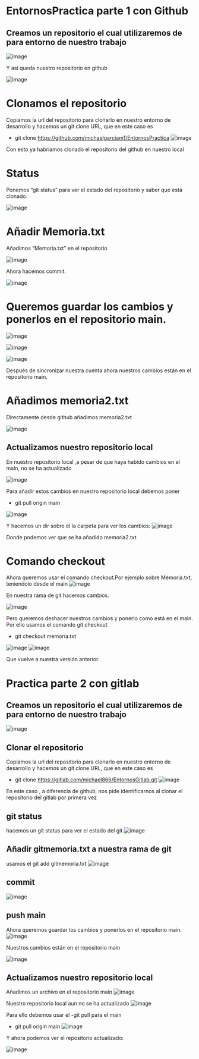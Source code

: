 # EntornosPractica parte 1 con Github

## Creamos un repositorio el cual utilizaremos de para entorno de nuestro trabajo
![image](https://user-images.githubusercontent.com/114613053/201415279-5cd74329-4986-4b57-9734-1feacfea1dfa.png)

Y así queda nuestro repositorio en github

![image](https://user-images.githubusercontent.com/114613053/201415418-b76040c3-f273-4533-9be9-54167f653384.png)

# Clonamos el repositorio
Copiamos la url del repositorio para clonarlo en nuestro entorno de desarrollo y hacemos un git clone URL,  que en este caso es

- git clone https://github.com/michaelgarciam1/EntornosPractica
![image](https://user-images.githubusercontent.com/114613053/201415770-30cfab83-5fca-4f5f-936b-120d2a63b0ec.png)

Con esto ya habriamos clonado el repositorio del github en nuestro local

# Status
Ponemos “git status” para ver el estado del repositorio y saber que está clonado.

![image](https://user-images.githubusercontent.com/114613053/201416151-a6a2be8b-5129-4c0c-b386-078e9f71fd4c.png)

# Añadir Memoria.txt

Añadimos “Memoria.txt” en el repositorio 

![image](https://user-images.githubusercontent.com/114613053/201416471-4689d563-8480-4996-ac27-1468370cf278.png)

Ahora hacemos commit.

![image](https://user-images.githubusercontent.com/114613053/201416878-82e61c8c-9712-4ed0-9d4f-5fd1f432f9c3.png)


# Queremos guardar los cambios y ponerlos en el repositorio main.

![image](https://user-images.githubusercontent.com/114613053/201416959-aece33a5-21a5-4bc6-b641-7acbfe0bdb70.png)

![image](https://user-images.githubusercontent.com/114613053/201417004-10c7fe60-bd6e-4940-a4ba-630de8823659.png)

![image](https://user-images.githubusercontent.com/114613053/201417042-90c8433b-2e93-4e74-80b0-483cfe6b3f35.png)


Después de sincronizar nuestra cuenta ahora nuestros cambios están en el repositorio main.

# Añadimos memoria2.txt 

Directamente desde github añadimos memoria2.txt

![image](https://user-images.githubusercontent.com/114613053/201417290-a2930b2d-5c39-4d5a-9e41-d7c4927a234d.png)


## Actualizamos nuestro repositorio local

En nuestro repositorio local ,a pesar de que haya habido cambios en el main, no se ha actualizado

![image](https://user-images.githubusercontent.com/114613053/201417390-4c28104f-1d05-429a-bb47-e04bc23e16a2.png)

Para añadir estos cambios en nuestro repositorio local debemos poner
- git pull origin main 

![image](https://user-images.githubusercontent.com/114613053/201417428-d03ad692-5dc2-41d5-9cfd-e1ec193b4b5a.png)

Y hacemos un dir sobre el la carpeta para ver los cambios:
![image](https://user-images.githubusercontent.com/114613053/201417473-8dd9a0d5-a708-47ae-ae8a-ae4931ab0271.png)

Donde podemos ver que se ha añadido memoria2.txt


# Comando checkout

Ahora queremos usar el comando checkout.Por ejemplo sobre Memoria.txt, teniendolo desde el main
![image](https://user-images.githubusercontent.com/114613053/201417557-7aa0d2b7-17ce-4e03-b547-d42699a4585c.png)

En nuestra rama de git hacemos cambios.


![image](https://user-images.githubusercontent.com/114613053/201417586-6ee9bccb-0c74-4344-b112-31eb155ea3a7.png)

Pero queremos deshacer nuestros cambios y ponerlo como está en el main. Por ello usamos el comando git checkout 
- git checkout memoria.txt

![image](https://user-images.githubusercontent.com/114613053/201417634-e8150cb8-032f-4e4a-8b14-0bd836daffed.png)
![image](https://user-images.githubusercontent.com/114613053/201417659-c2d0825b-8d44-4eea-b800-d830d405648b.png)

Que vuelve a nuestra versión anterior.


# Practica parte 2 con gitlab
## Creamos un repositorio el cual utilizaremos de para entorno de nuestro trabajo
![image](https://user-images.githubusercontent.com/114613053/201421279-dff3b20b-8874-4641-969b-c209a0011c40.png)

## Clonar el repositorio
Copiamos la url del repositorio para clonarlo en nuestro entorno de desarrollo y hacemos un git clone URL,  que en este caso es
- git clone https://gitlab.com/michael866/EntornosGitlab.git
![image](https://user-images.githubusercontent.com/114613053/201421542-f3ab1481-6808-4c1b-b512-ac7b3ecb1d26.png)

En este caso , a diferencia de github, nos pide identificarnos al clonar el repositorio del gitlab por primera vez

## git status
hacemos un git status para ver el estado del git
![image](https://user-images.githubusercontent.com/114613053/201421990-d79b667c-9cda-44ea-82a6-cc9174198a93.png)

## Añadir gitmemoria.txt a nuestra rama de git
usamos el git add gitmemoria.txt 
![image](https://user-images.githubusercontent.com/114613053/201422763-bae62a34-c133-4b00-b222-04b28a636117.png)

## commit
![image](https://user-images.githubusercontent.com/114613053/201423273-3bdf9fb4-f191-494f-ac1a-9fe87d9a6704.png)

## push main 
Ahora queremos guardar los cambios y ponerlos en el repositorio main.
![image](https://user-images.githubusercontent.com/114613053/201423637-bff66da3-5f5a-4aac-953a-0929119c7d0d.png)

Nuestros cambios están en el repositorio main

![image](https://user-images.githubusercontent.com/114613053/201423596-aede5e68-c8ef-4901-9b4d-2c046a8eb150.png)

## Actualizamos nuestro repositorio local

Añadimos un archivo en el repositorio main 
![image](https://user-images.githubusercontent.com/114613053/201423881-4f4b4982-1fa2-48d1-998a-4c8dfe30e0e1.png)

Nuestro repositorio local aun no se ha actualizado
![image](https://user-images.githubusercontent.com/114613053/201424109-36499e01-63ac-401b-bbf8-85de92efc1b9.png)

Para ello debemos usar el -git pull para el main
- git pull origin main 
![image](https://user-images.githubusercontent.com/114613053/201424208-88a227db-bb92-4339-b73d-4b80b81f956c.png)

Y ahora podemos ver el repositorio actualizado:

![image](https://user-images.githubusercontent.com/114613053/201424276-2d4257bd-e73b-4e13-9b93-643c4593a61e.png)






